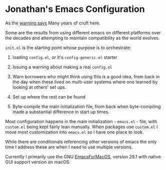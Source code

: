 # Jonathan's Emacs Configuration

As the [warning says](emacs.el) Many years of cruft here.

Some are the results from using different emacs on different platforms over
the decades and attempting to maintain compatibility as the world evolves.

`init.el` is the starting point whose purpose is to orchestrate:

1. loading `config.el`, or it's `config-generic.el` starter

1. Issuing a warning about making a real `config.el`

1. Warn borrowers who might think using this is a good idea, from back in the day
   when these lived on multi-user systems where one learned by looking at
   others' set ups.
1. Set up where the rest can be found
1. Byte-compile the main initialization file, from back when byte-compiling
   made a substantial difference in start up times.

Most configuration happens in the main initialization - `emacs.el` - file,
with `custom.el` being kept fairly lean manually. When packages use `custom.el` I
move most customization into `emacs.el` so I have one place to look.

While there are conditionals referencing other versions of emacs the only time
I address these are when I need to use multiple versions.

Currently I primarily use the GNU
[EmacsForMacOS](https://emacsformacosx.com/), version 29.1 with native GUI
support version on macOS.
